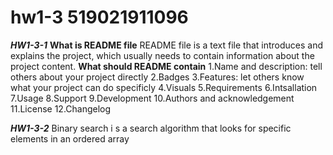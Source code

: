 # hw1-3 519021911096
***HW1-3-1***
**What is README file**<bar>
  README file is a text file that introduces and explains the project, which usually needs to contain information about the project content.<bar>
 **What should README contain**<bar>
  1.Name and description: tell others about your project directly<bar>
  2.Badges<bar>
  3.Features: let others know what your project can do specificly<bar>
  4.Visuals<bar>
  5.Requirements<bar>
  6.Intsallation<bar>
  7.Usage<bar>
  8.Support<bar>
  9.Development<bar>
  10.Authors and acknowledgement<bar>
  11.License<bar>
  12.Changelog<bar>
  
  ***HW1-3-2***<bar>
  Binary search i s a search algorithm that looks for specific elements in an ordered array<bar>
